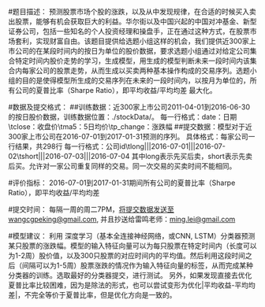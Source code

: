 #题目描述：
预测股票市场个股的涨跌，以及从中发现规律，在合适的时候买入卖出股票，能够有机会获取巨大的利益。华尔街以及中国兴起的中国对冲基金、新型证券公司，包括一些知名的个人投资经理和操盘手，正在通过这种方式，在股票市场套利，实现财富自由。该题目提供给选题小组这样的机会，我们提供近300家上市公司的在某段时间内的按日为单位的股价数据，要求选题小组通过对给定公司集合特定时间内股价走势的学习，生成模型，用生成的模型判断未来一段时间内该集合内每家公司的股票走势，从而生成以买卖两种基本操作构成的交易序列。选题小组的目的是使得模型所生成的交易序列在未来的一段时间内，以按月为单位的，所有公司的夏普比率（Sharpe Ratio），即平均收益/平均均差 最大化。


#数据及提交格式：
##训练数据：近300家上市公司2011-04-01到2016-06-30 的按日股价数据，训练数据位置：./stockData/。
        每一行格式：date：日期\tclose：收盘价\tma5：5日均价\tp_change：涨跌幅
##提交数据：模型对于近300家上市公司在2016-07-01到2017-01-31预测的序列。
        具体格式：每家公司一行结果，共298行
        每一行格式：公司id\tlong|||2016-07-01|||2016-07-02\tshort|||2016-07-03|||2016-07-04
        其中long表示先买后卖，short表示先卖后买。允许对一家公司重复同样的交易。同一次交易的买卖时间不能相同。


#评价指标：
2016-07-01到2017-01-31期间所有公司的夏普比率（Sharpe Ratio），即平均收益/平均均差


#提交时间：
每隔一周的周二7PM，将提交数据发送至wangcgpeking@gmail.com, 并且抄送给雷鸣老师：ming.lei@gmail.com



#模型建议：
利用 深度学习（基本全连接神经网络，或CNN, LSTM）分类器预测某只股票的涨跌幅。模型的输入特征向量可以为每只股票在特定时间内（长度可以为1-2周）股价值，以及300只股票的对应时间内的平均值。然后利用这段时间之后（间隔可以为1-5周）股票涨跌的情况作为输入特征向量的标签，从而完成某种分类器的训练。选取最好的分类器提交，进行测试。
另外，如果发现直接去优化夏普比率比较困难，因为是除法的形式，也可以尝试变形为优化|平均收益-平均均差|，不完全等价于夏普比率，但是优化方向是一致的。

